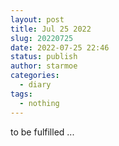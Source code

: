 ```yaml
---
layout: post
title: Jul 25 2022
slug: 20220725
date: 2022-07-25 22:46
status: publish
author: starmoe
categories:
  - diary
tags:
  - nothing
---
```

<!--generted by linux shell-->
to be fulfilled ...
